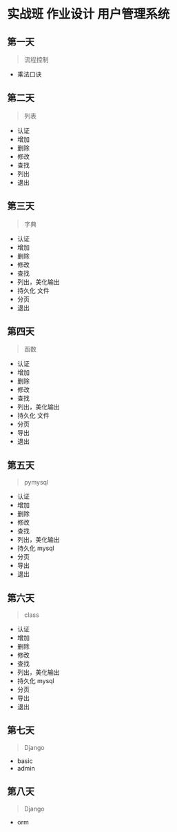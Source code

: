 # 实战班 作业设计 用户管理系统

## 第一天
> 流程控制  
- 乘法口诀

## 第二天
> 列表  
- 认证
- 增加
- 删除
- 修改
- 查找
- 列出
- 退出

## 第三天
> 字典   
- 认证
- 增加
- 删除
- 修改
- 查找
- 列出，美化输出
- 持久化 文件
- 分页
- 退出

## 第四天
> 函数   
- 认证
- 增加
- 删除
- 修改
- 查找
- 列出，美化输出
- 持久化 文件
- 分页
- 导出
- 退出

## 第五天
> pymysql   
- 认证
- 增加
- 删除
- 修改
- 查找
- 列出，美化输出
- 持久化 mysql
- 分页
- 导出
- 退出

## 第六天
> class   
- 认证
- 增加
- 删除
- 修改
- 查找
- 列出，美化输出
- 持久化 mysql
- 分页
- 导出
- 退出

## 第七天
> Django  
- basic
- admin


## 第八天
> Django  
- orm